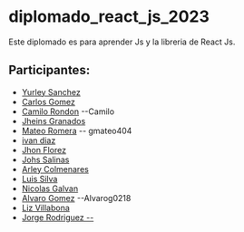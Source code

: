 # diplomado_react_js_2023

Este diplomado es para aprender Js y la libreria de React Js.

## Participantes:

- [Yurley Sanchez](https://github.com/Yursksf1)
- [Carlos Gomez](https://github.com/cgomez2305)
- [Camilo Rondon](https://github.com/CamiloRondonDev) --Camilo
- [Jheins Granados](https://github.com/jheins7)
- [Mateo Romera](https://github.com/gmateo404) -- gmateo404
- [ivan diaz](https://github.com/ivandiaz1998)
- [Jhon Florez](https://github.com/JhonFlorez17)
- [Johs Salinas](https://github.com/johssalinas) 
- [Arley Colmenares](https://github.com/arleyortiz10)
- [Luis Silva](https://github.com/silpos)
- [Nicolas Galvan](https://github.com/NicoGalvan)
- [Alvaro Gomez](https://github.com/Alvarog0218) --Alvarog0218
- [Liz Villabona](https://github.com/lizvillabona)
- [Jorge Rodriguez --](https://github.com/Jarcoder)
